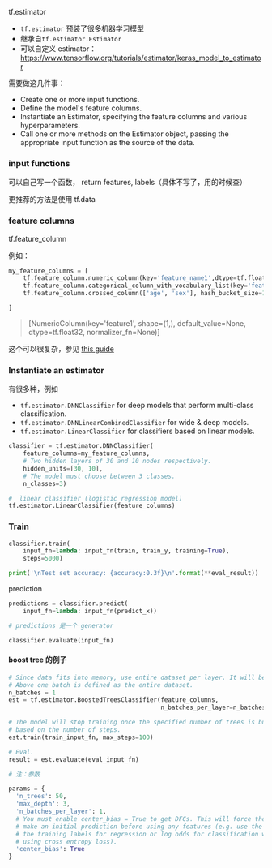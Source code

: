tf.estimator
- `tf.estimator` 预装了很多机器学习模型
- 继承自`tf.estimator.Estimator`
- 可以自定义 estimator： https://www.tensorflow.org/tutorials/estimator/keras_model_to_estimator




需要做这几件事：
* Create one or more input functions.
* Define the model's feature columns.
* Instantiate an Estimator, specifying the feature columns and various
  hyperparameters.
* Call one or more methods on the Estimator object, passing the appropriate
  input function as the source of the data.


### input functions
可以自己写一个函数， return features, labels（具体不写了，用的时候查）

更推荐的方法是使用 tf.data

### feature columns
tf.feature_column


例如：
```python
my_feature_columns = [
    tf.feature_column.numeric_column(key='feature_name1',dtype=tf.float32) # 实数特征
    tf.feature_column.categorical_column_with_vocabulary_list(key='feature_name2', vocabulary_list=['A', 'B', 'C', 'D']) # 分类特征
    tf.feature_column.crossed_column(['age', 'sex'], hash_bucket_size=100) # 字段之间的交叉特征

]
```

>[NumericColumn(key='feature1', shape=(1,), default_value=None, dtype=tf.float32, normalizer_fn=None)]


这个可以很复杂，参见 [this guide](https://www.tensorflow.org/guide/feature_columns)

### Instantiate an estimator
有很多种，例如
* `tf.estimator.DNNClassifier` for deep models that perform multi-class
  classification.
* `tf.estimator.DNNLinearCombinedClassifier` for wide & deep models.
* `tf.estimator.LinearClassifier` for classifiers based on linear models.


```python
classifier = tf.estimator.DNNClassifier(
    feature_columns=my_feature_columns,
    # Two hidden layers of 30 and 10 nodes respectively.
    hidden_units=[30, 10],
    # The model must choose between 3 classes.
    n_classes=3)

#  linear classifier (logistic regression model)
tf.estimator.LinearClassifier(feature_columns)
```    

### Train
```python
classifier.train(
    input_fn=lambda: input_fn(train, train_y, training=True),
    steps=5000)

print('\nTest set accuracy: {accuracy:0.3f}\n'.format(**eval_result))
```

prediction
```python
predictions = classifier.predict(
    input_fn=lambda: input_fn(predict_x))

# predictions 是一个 generator

classifier.evaluate(input_fn)
```


#### boost tree 的例子

```python
# Since data fits into memory, use entire dataset per layer. It will be faster.
# Above one batch is defined as the entire dataset.
n_batches = 1
est = tf.estimator.BoostedTreesClassifier(feature_columns,
                                          n_batches_per_layer=n_batches)

# The model will stop training once the specified number of trees is built, not
# based on the number of steps.
est.train(train_input_fn, max_steps=100)

# Eval.
result = est.evaluate(eval_input_fn)

# 注：参数

params = {
  'n_trees': 50,
  'max_depth': 3,
  'n_batches_per_layer': 1,
  # You must enable center_bias = True to get DFCs. This will force the model to
  # make an initial prediction before using any features (e.g. use the mean of
  # the training labels for regression or log odds for classification when
  # using cross entropy loss).
  'center_bias': True
}
```
